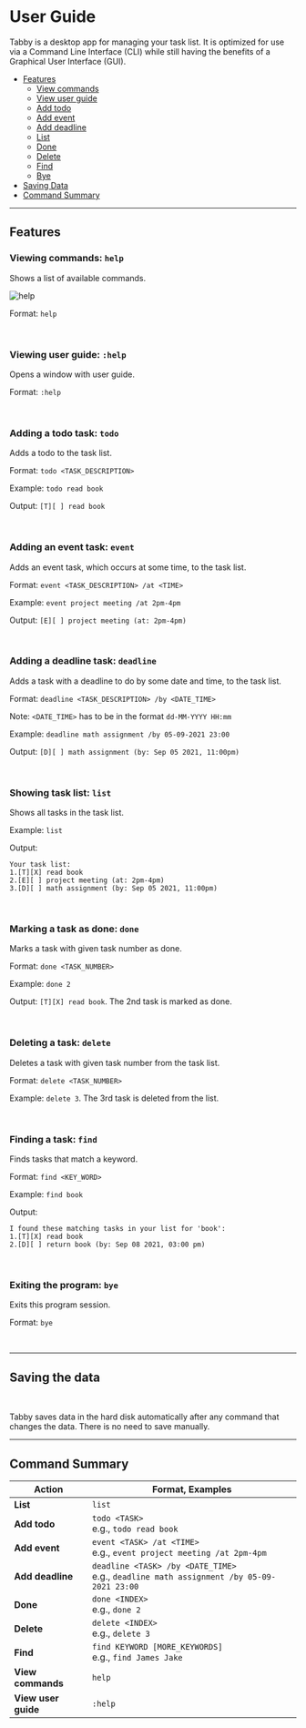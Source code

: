 # User Guide

Tabby is a desktop app for managing your task list. It is optimized for use via a Command Line Interface (CLI) while still having the benefits of a Graphical User Interface (GUI).

- [Features](#features)
  - [View commands](#view-commands)
  - [View user guide](#view-ug)
  - [Add todo](#todo)
  - [Add event](#event)
  - [Add deadline](#deadline)
  - [List](#list)
  - [Done](#done)
  - [Delete](#delete)
  - [Find](#find)
  - [Bye](#bye)
- [Saving Data](#saving-data)
- [Command Summary](#command-summary)

---

## Features <a name="features"></a>


### Viewing commands: `help` <a name="view-commands"></a>

Shows a list of available commands.

![help](https://user-images.githubusercontent.com/35279431/133550167-0ec47c24-cd50-45d0-9f1d-0ad33e216b40.png)

Format: `help`

<br />

### Viewing user guide: `:help` <a name="view-ug"></a>

Opens a window with user guide.

Format: `:help`

<br />

### Adding a todo task: `todo` <a name="todo"></a>

Adds a todo to the task list.

Format: `todo <TASK_DESCRIPTION>`

Example: `todo read book`

Output: `[T][ ] read book`

<br />

### Adding an event task: `event` <a name="event"></a>

Adds an event task, which occurs at some time, to the task list.

Format: `event <TASK_DESCRIPTION> /at <TIME>`

Example: `event project meeting /at 2pm-4pm`

Output: `[E][ ] project meeting (at: 2pm-4pm)`

<br />

### Adding a deadline task: `deadline` <a name="deadline"></a>

Adds a task with a deadline to do by some date and time, to the task list.

Format: `deadline <TASK_DESCRIPTION> /by <DATE_TIME>`

Note: `<DATE_TIME>` has to be in the format `dd-MM-YYYY HH:mm`

Example: `deadline math assignment /by 05-09-2021 23:00`

Output: `[D][ ] math assignment (by: Sep 05 2021, 11:00pm)`

<br />

### Showing task list: `list` <a name="list"></a>

Shows all tasks in the task list.

Example: `list`

Output:
```
Your task list:
1.[T][X] read book
2.[E][ ] project meeting (at: 2pm-4pm)
3.[D][ ] math assignment (by: Sep 05 2021, 11:00pm)
```

<br />


### Marking a task as done: `done` <a name="done"></a>

Marks a task with given task number as done.

Format: `done <TASK_NUMBER>`

Example: `done 2`

Output: `[T][X] read book`. The 2nd task is marked as done.

<br />

### Deleting a task: `delete` <a name="delete"></a>

Deletes a task with given task number from the task list.

Format: `delete <TASK_NUMBER>`

Example: `delete 3`. The 3rd task is deleted from the list.

<br />

### Finding a task: `find` <a name="find"></a>

Finds tasks that match a keyword.

Format: `find <KEY_WORD>`

Example: `find book`

Output:
```
I found these matching tasks in your list for 'book':
1.[T][X] read book
2.[D][ ] return book (by: Sep 08 2021, 03:00 pm)
```

<br />

### Exiting the program: `bye` <a name="bye"></a>

Exits this program session.

Format: `bye`

<br />

---
## Saving the data <a name="saving-data"></a>
<br />

Tabby saves data in the hard disk automatically after any command that changes the data. There is no need to save manually.

---
## Command Summary <a name="command-summary"></a>

Action | Format, Examples
--------|------------------
**List** | `list`
**Add todo** | `todo <TASK>` <br> e.g., `todo read book`
**Add event** | `event <TASK> /at <TIME>` <br> e.g., `event project meeting /at 2pm-4pm`
**Add deadline** | `deadline <TASK> /by <DATE_TIME>` <br> e.g., `deadline math assignment /by 05-09-2021 23:00 `
**Done** | `done <INDEX>` <br> e.g., `done 2`
**Delete** | `delete <INDEX>`<br> e.g., `delete 3`
**Find** | `find KEYWORD [MORE_KEYWORDS]`<br> e.g., `find James Jake`
**View commands** | `help`
**View user guide** | `:help`

